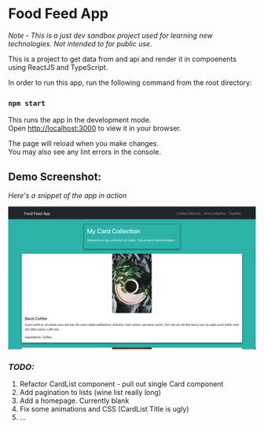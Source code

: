 # Food Feed App
_Note - This is a just dev sandbox project used for learning new technologies. 
        Not intended to for public use._

This is a project to get data from and api and render it in compoenents using ReactJS and TypeScript. 

In order to run this app, run the following command from the root directory:

### `npm start`

This runs the app in the development mode.\
Open [http://localhost:3000](http://localhost:3000) to view it in your browser.

The page will reload when you make changes.\
You may also see any lint errors in the console.

## Demo Screenshot:
_Here's a snippet of the app in action_ 

![Preview image](./public/food_feed_demo.png)


### _TODO:_
1. Refactor CardList component - pull out single Card component
2. Add pagination to lists (wine list really long)
3. Add a homepage. Currently blank
4. Fix some animations and CSS (CardList Title is ugly)
5. ...